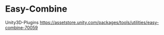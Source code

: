 # Easy-Combine
Unity3D-Plugins
https://assetstore.unity.com/packages/tools/utilities/easy-combine-70059

